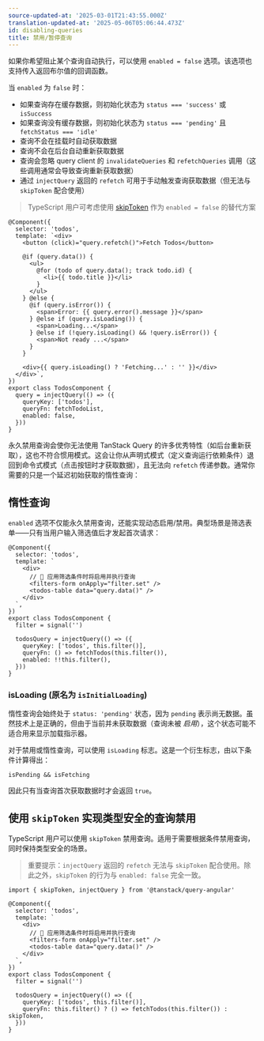 ```yaml
---
source-updated-at: '2025-03-01T21:43:55.000Z'
translation-updated-at: '2025-05-06T05:06:44.473Z'
id: disabling-queries
title: 禁用/暂停查询
---
```


如果你希望阻止某个查询自动执行，可以使用 `enabled = false` 选项。该选项也支持传入返回布尔值的回调函数。

当 `enabled` 为 `false` 时：

- 如果查询存在缓存数据，则初始化状态为 `status === 'success'` 或 `isSuccess`
- 如果查询没有缓存数据，则初始化状态为 `status === 'pending'` 且 `fetchStatus === 'idle'`
- 查询不会在挂载时自动获取数据
- 查询不会在后台自动重新获取数据
- 查询会忽略 query client 的 `invalidateQueries` 和 `refetchQueries` 调用（这些调用通常会导致查询重新获取数据）
- 通过 `injectQuery` 返回的 `refetch` 可用于手动触发查询获取数据（但无法与 `skipToken` 配合使用）

> TypeScript 用户可考虑使用 [skipToken](#typesafe-disabling-of-queries-using-skiptoken) 作为 `enabled = false` 的替代方案

```angular-ts
@Component({
  selector: 'todos',
  template: `<div>
    <button (click)="query.refetch()">Fetch Todos</button>

    @if (query.data()) {
      <ul>
        @for (todo of query.data(); track todo.id) {
          <li>{{ todo.title }}</li>
        }
      </ul>
    } @else {
      @if (query.isError()) {
        <span>Error: {{ query.error().message }}</span>
      } @else if (query.isLoading()) {
        <span>Loading...</span>
      } @else if (!query.isLoading() && !query.isError()) {
        <span>Not ready ...</span>
      }
    }

    <div>{{ query.isLoading() ? 'Fetching...' : '' }}</div>
  </div>`,
})
export class TodosComponent {
  query = injectQuery(() => ({
    queryKey: ['todos'],
    queryFn: fetchTodoList,
    enabled: false,
  }))
}
```

永久禁用查询会使你无法使用 TanStack Query 的许多优秀特性（如后台重新获取），这也不符合惯用模式。这会让你从声明式模式（定义查询运行依赖条件）退回到命令式模式（点击按钮时才获取数据），且无法向 `refetch` 传递参数。通常你需要的只是一个延迟初始获取的惰性查询：

## 惰性查询

`enabled` 选项不仅能永久禁用查询，还能实现动态启用/禁用。典型场景是筛选表单——只有当用户输入筛选值后才发起首次请求：

```angular-ts
@Component({
  selector: 'todos',
  template: `
    <div>
      // 🚀 应用筛选条件时将启用并执行查询
      <filters-form onApply="filter.set" />
      <todos-table data="query.data()" />
    </div>
  `,
})
export class TodosComponent {
  filter = signal('')

  todosQuery = injectQuery(() => ({
    queryKey: ['todos', this.filter()],
    queryFn: () => fetchTodos(this.filter()),
    enabled: !!this.filter(),
  }))
}
```

### isLoading (原名为 `isInitialLoading`)

惰性查询会始终处于 `status: 'pending'` 状态，因为 `pending` 表示尚无数据。虽然技术上是正确的，但由于当前并未获取数据（查询未被 _启用_），这个状态可能不适合用来显示加载指示器。

对于禁用或惰性查询，可以使用 `isLoading` 标志。这是一个衍生标志，由以下条件计算得出：

`isPending && isFetching`

因此只有当查询首次获取数据时才会返回 `true`。

## 使用 `skipToken` 实现类型安全的查询禁用

TypeScript 用户可以使用 `skipToken` 禁用查询。适用于需要根据条件禁用查询，同时保持类型安全的场景。

> 重要提示：`injectQuery` 返回的 `refetch` 无法与 `skipToken` 配合使用。除此之外，`skipToken` 的行为与 `enabled: false` 完全一致。

```angular-ts
import { skipToken, injectQuery } from '@tanstack/query-angular'

@Component({
  selector: 'todos',
  template: `
    <div>
      // 🚀 应用筛选条件时将启用并执行查询
      <filters-form onApply="filter.set" />
      <todos-table data="query.data()" />
    </div>
  `,
})
export class TodosComponent {
  filter = signal('')

  todosQuery = injectQuery(() => ({
    queryKey: ['todos', this.filter()],
    queryFn: this.filter() ? () => fetchTodos(this.filter()) : skipToken,
  }))
}
```
